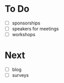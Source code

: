 # To Do
- [ ] sponsorships
- [ ] speakers for meetings
- [ ] workshops

# Next
- [ ] blog
- [ ] surveys